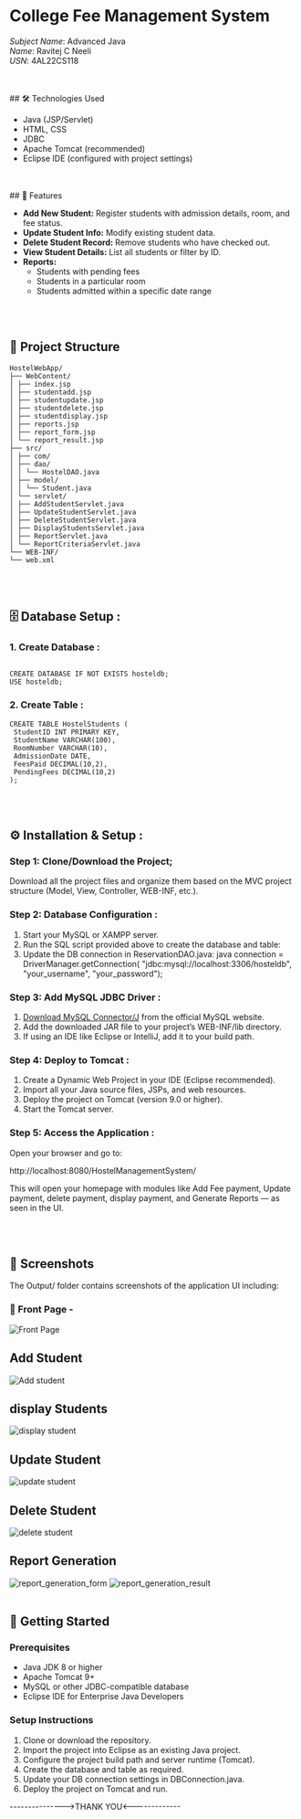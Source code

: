 # College Fee Management System

*Subject Name*: Advanced Java    
*Name*: Ravitej C Neeli 
<br>
*USN*: 4AL22CS118

<br>
<br>
## 🛠 Technologies Used

- Java (JSP/Servlet)
- HTML, CSS
- JDBC
- Apache Tomcat (recommended)
- Eclipse IDE (configured with project settings)
<br>
<br>
## 🚀 Features

- **Add New Student:** Register students with admission details, room, and fee status.
- **Update Student Info:** Modify existing student data.
- **Delete Student Record:** Remove students who have checked out.
- **View Student Details:** List all students or filter by ID.
- **Reports:**
  - Students with pending fees
  - Students in a particular room
  - Students admitted within a specific date range
<br>
<br>

## 📂 Project Structure

```
HostelWebApp/
├── WebContent/
│ ├── index.jsp
│ ├── studentadd.jsp
│ ├── studentupdate.jsp
│ ├── studentdelete.jsp
│ ├── studentdisplay.jsp
│ ├── reports.jsp
│ ├── report_form.jsp
│ └── report_result.jsp
├── src/
│ ├── com/
│ ├── dao/
│ │ └── HostelDAO.java
│ ├── model/
│ │ └── Student.java
│ └── servlet/
│ ├── AddStudentServlet.java
│ ├── UpdateStudentServlet.java
│ ├── DeleteStudentServlet.java
│ ├── DisplayStudentsServlet.java
│ ├── ReportServlet.java
│ └── ReportCriteriaServlet.java
└── WEB-INF/
└── web.xml
```

<br>
<br>

## 🗄 Database Setup :

### 1. Create Database :
 ```-> sql :-

CREATE DATABASE IF NOT EXISTS hosteldb;
USE hosteldb;
```

### 2. Create Table :
 ```-> sql :-
CREATE TABLE HostelStudents (
  StudentID INT PRIMARY KEY,
  StudentName VARCHAR(100),
  RoomNumber VARCHAR(10),
  AdmissionDate DATE,
  FeesPaid DECIMAL(10,2),
  PendingFees DECIMAL(10,2)
);
```
<br>
<br>

## ⚙ Installation & Setup :

### Step 1: Clone/Download the Project;
Download all the project files and organize them based on the MVC project structure (Model, View, Controller, WEB-INF, etc.).

### Step 2: Database Configuration :
1. Start your MySQL or XAMPP server.
2. Run the SQL script provided above to create the database and table:
3. Update the DB connection in ReservationDAO.java:
   java
   connection = DriverManager.getConnection(
    "jdbc:mysql://localhost:3306/hosteldb", 
    "your_username", 
    "your_password");
   

### Step 3: Add MySQL JDBC Driver :
1. [Download MySQL Connector/J](https://dev.mysql.com/downloads/connector/j/) from the official MySQL website.
2. Add the downloaded JAR file to your project’s WEB-INF/lib directory.
3. If using an IDE like Eclipse or IntelliJ, add it to your build path.

### Step 4: Deploy to Tomcat :
1. Create a Dynamic Web Project in your IDE (Eclipse recommended).
2. Import all your Java source files, JSPs, and web resources.
3. Deploy the project on Tomcat (version 9.0 or higher).
4. Start the Tomcat server.

### Step 5: Access the Application :
Open your browser and go to:

http://localhost:8080/HostelManagementSystem/

This will open your homepage with modules like Add Fee payment, Update payment, delete payment, 
display payment, and Generate Reports — as seen in the UI.

<br>
<br>

## 📸 Screenshots

The Output/ folder contains screenshots of the application UI including:

### 🔹 Front Page -
![Front Page](https://github.com/ravi1718/Hostel_Management_Syatem/blob/main/output/frontpage.jpg)

## Add Student
![Add student](https://github.com/ravi1718/Hostel_Management_Syatem/blob/main/output/addstudent.jpg)

## display Students
![display student](https://github.com/ravi1718/Hostel_Management_Syatem/blob/main/output/displaystudents.jpg)

## Update Student
![update student](https://github.com/ravi1718/Hostel_Management_Syatem/blob/main/output/updatestudenta.jpg)

## Delete Student
![delete student](https://github.com/ravi1718/Hostel_Management_Syatem/blob/main/output/deletestudent1.jpg)

## Report Generation
![report_generation_form](https://github.com/ravi1718/Hostel_Management_Syatem/blob/main/output/studentreportfrom.jpg)
![report_generation_result](https://github.com/ravi1718/Hostel_Management_Syatem/blob/main/output/studentreportresult.jpg)
<br>
<br>

## 🚀 Getting Started

### Prerequisites

- Java JDK 8 or higher
- Apache Tomcat 9+
- MySQL or other JDBC-compatible database
- Eclipse IDE for Enterprise Java Developers

### Setup Instructions

1. Clone or download the repository.
2. Import the project into Eclipse as an existing Java project.
3. Configure the project build path and server runtime (Tomcat).
4. Create the database and table as required.
5. Update your DB connection settings in DBConnection.java.
6. Deploy the project on Tomcat and run.

--------------->THANK YOU<-------------